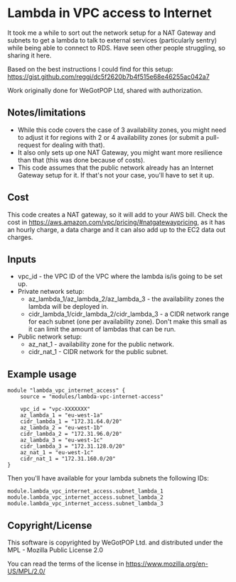 # Lambda in VPC access to Internet

It took me a while to sort out the network setup for a NAT Gateway and subnets to get a lambda to talk to external services (particularly sentry) while being able to connect to RDS. Have seen other people struggling, so sharing it here. 

Based on the best instructions I could find for this setup: https://gist.github.com/reggi/dc5f2620b7b4f515e68e46255ac042a7

Work originally done for WeGotPOP Ltd, shared with authorization.

## Notes/limitations

* While this code covers the case of 3 availability zones, you might need to adjust it for regions with 2 or 4 availability zones (or submit a pull-request for dealing with that).
* It also only sets up one NAT Gateway, you might want more resilience than that (this was done because of costs).
* This code assumes that the public network already has an Internet Gateway setup for it. If that's not your case, you'll have to set it up.

## Cost

This code creates a NAT gateway, so it will add to your AWS bill. Check the cost in https://aws.amazon.com/vpc/pricing/#natgatewaypricing, as it has an hourly charge, a data charge and it can also add up to the EC2 data out charges.

## Inputs
 - vpc_id - the VPC ID of the VPC where the lambda is/is going to be set up.
 - Private network setup:
   - az_lambda_1/az_lambda_2/az_lambda_3 - the availability zones the lambda will be deployed in.
   - cidr_lambda_1/cidr_lambda_2/cidr_lambda_3 - a CIDR network range for each subnet (one per availability zone). Don't make this small as it can limit the amount of lambdas that can be run.
 - Public network setup:
   - az_nat_1 - availability zone for the public network.
   - cidr_nat_1 - CIDR network for the public subnet.

## Example usage
```
module "lambda_vpc_internet_access" {
    source = "modules/lambda-vpc-internet-access"

    vpc_id = "vpc-XXXXXXX"
    az_lambda_1 = "eu-west-1a"
    cidr_lambda_1 = "172.31.64.0/20"
    az_lambda_2 = "eu-west-1b"
    cidr_lambda_2 = "172.31.96.0/20"
    az_lambda_3 = "eu-west-1c"
    cidr_lambda_3 = "172.31.128.0/20"
    az_nat_1 = "eu-west-1c"
    cidr_nat_1 = "172.31.160.0/20"
}
```

Then you'll have available for your lambda subnets the following IDs:

```
module.lambda_vpc_internet_access.subnet_lambda_1
module.lambda_vpc_internet_access.subnet_lambda_2
module.lambda_vpc_internet_access.subnet_lambda_3
```

## Copyright/License

This software is copyrighted by WeGotPOP Ltd. and distributed under the MPL - Mozilla Public License 2.0 

You can read the terms of the license in https://www.mozilla.org/en-US/MPL/2.0/
